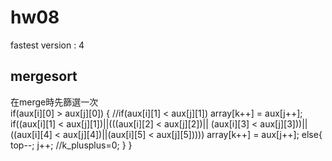 # hw08
fastest version : 4
## mergesort  
在merge時先篩選一次  
    if(aux[i][0] > aux[j][0]) {
                    //if(aux[i][1] < aux[j][1]) array[k++] = aux[j++];
                    if((aux[i][1] < aux[j][1])||(((aux[i][2] < aux[j][2])|| (aux[i][3] < aux[j][3]))||((aux[i][4] < aux[j][4])||(aux[i][5] < aux[j][5])))) array[k++] = aux[j++];
                    else{
                        top--;
                        j++;
                        //k_plusplus=0;
                    }
                }
